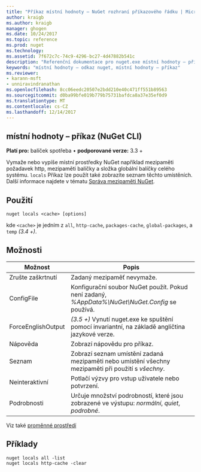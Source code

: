 ```yaml
---
title: "Příkaz místní hodnoty – NuGet rozhraní příkazového řádku | Microsoft Docs"
author: kraigb
ms.author: kraigb
manager: ghogen
ms.date: 10/24/2017
ms.topic: reference
ms.prod: nuget
ms.technology: 
ms.assetid: 7f672c7c-74c9-4296-bc27-4d47882b541c
description: "Referenční dokumentace pro nuget.exe místní hodnoty – příkaz"
keywords: "místní hodnoty – odkaz nuget, místní hodnoty – příkaz"
ms.reviewer:
- karann-msft
- unniravindranathan
ms.openlocfilehash: 8cc06eedc20507e2bdd210e40c471ff551b89563
ms.sourcegitcommit: d0ba99bfe019b779b75731bafdca8a37e35ef0d9
ms.translationtype: MT
ms.contentlocale: cs-CZ
ms.lasthandoff: 12/14/2017
---
```

## <a name="locals-command-nuget-cli"></a>místní hodnoty – příkaz (NuGet CLI)

**Platí pro:** balíček spotřeba &bullet; **podporované verze:** 3.3 +

Vymaže nebo vypíše místní prostředky NuGet například mezipaměti požadavek http, mezipaměti balíčky a složka globální balíčky celého systému. `locals` Příkaz lze použít také zobrazíte seznam těchto umístěních. Další informace najdete v tématu [Správa mezipaměti NuGet](../consume-packages/managing-the-nuget-cache.md).

## <a name="usage"></a>Použití

```
nuget locals <cache> [options]
```

kde `<cache>` je jedním z `all`, `http-cache`, `packages-cache`, `global-packages`, a `temp` *(3.4 +)*.

## <a name="options"></a>Možnosti

| Možnost | Popis |
| --- | --- |
| Zrušte zaškrtnutí | Zadaný mezipaměť nevymaže. |
| ConfigFile | Konfigurační soubor NuGet použít. Pokud není zadaný, *%AppData%\NuGet\NuGet.Config* se používá. |
| ForceEnglishOutput | *(3.5 +)*  Vynutí nuget.exe ke spuštění pomocí invariantní, na základě angličtina jazykové verze. |
| Nápověda | Zobrazí nápovědu pro příkaz. |
| Seznam | Zobrazí seznam umístění zadaná mezipaměti nebo umístění všechny mezipaměti při použití s *všechny*. |
| Neinteraktivní | Potlačí výzvy pro vstup uživatele nebo potvrzení. |
| Podrobnosti | Určuje množství podrobností, které jsou zobrazené ve výstupu: *normální*, *quiet*, *podrobné*. |

Viz také [proměnné prostředí](cli-ref-environment-variables.md)

## <a name="examples"></a>Příklady

```
nuget locals all -list
nuget locals http-cache -clear
```
